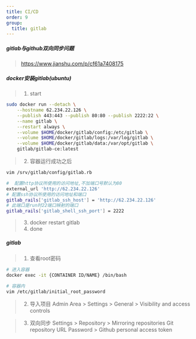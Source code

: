 ```yaml
---
title: CI/CD
order: 9
group:
  title: gitlab
---
```


##### gitlab与github双向同步问题
> https://www.jianshu.com/p/cf61a7408175

##### docker安装gitlab(ubuntu)
> 1. start
```sh
sudo docker run --detach \
    --hostname 62.234.22.126 \
    --publish 443:443 --publish 80:80 --publish 2222:22 \
    --name gitlab \
    --restart always \
    --volume $HOME/docker/gitlab/config:/etc/gitlab \
    --volume $HOME/docker/gitlab/logs:/var/log/gitlab \
    --volume $HOME/docker/gitlab/data:/var/opt/gitlab \
    gitlab/gitlab-ce:latest
``` 

> 2. 容器运行成功之后
```sh
vim /srv/gitlab/config/gitlab.rb

#  配置http协议所使用的访问地址,不加端口号默认为80
external_url 'http://62.234.22.126'
# 配置ssh协议所使用的访问地址和端口
gitlab_rails['gitlab_ssh_host'] = 'http://62.234.22.126'
# 此端口是run时22端口映射的端口
gitlab_rails['gitlab_shell_ssh_port'] = 2222   
```
> 3. docker restart gitlab
> 4. done

##### gitlab

> 1. 查看root密码
```sh
# 进入容器
docker exec -it {CONTAINER ID/NAME} /bin/bash

# 容器内
vim /etc/gitlab/initial_root_password

```

> 2. 导入项目 Admin Area > Settings > General > Visibility and access controls

> 3. 双向同步 Settings > Repository > Mirroring repositories
> Git repository URL
> Password > Github personal access token
